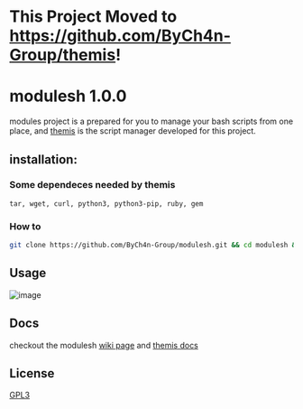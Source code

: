 # This Project Moved to https://github.com/ByCh4n-Group/themis!

# modulesh 1.0.0
modules project is a prepared for you to manage your bash scripts from one place, and [themis](https://github.com/ByCh4n-Group/themis) is the script manager developed for this project.

## installation:

### Some dependeces needed by themis
```
tar, wget, curl, python3, python3-pip, ruby, gem
```

### How to

```bash
git clone https://github.com/ByCh4n-Group/modulesh.git && cd modulesh && sudo make install
```

## Usage
![image](https://user-images.githubusercontent.com/54551308/125132771-78a78100-e10d-11eb-8119-72dbfe0166ac.png)

## Docs
checkout the modulesh [wiki page](https://github.com/ByCh4n-Group/modulesh/wiki) and [themis docs](https://bych4n-group.github.io/documents/themis/en.html)

## License
[GPL3](https://choosealicense.com/licenses/gpl-3.0/)
